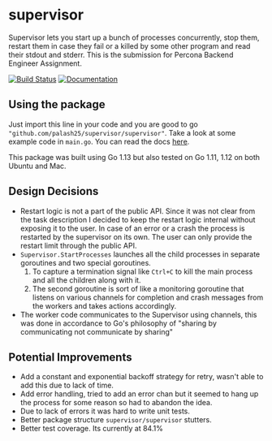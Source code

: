 # supervisor
Supervisor lets you start up a bunch of processes concurrently, stop them, restart them in case they fail or a killed by some other program and read their stdout and stderr. This is the submission for Percona Backend Engineer Assignment.

[![Build Status](https://img.shields.io/travis/coredns/coredns/master.svg?label=build)](https://travis-ci.org/palash25/supervisor)
[![Documentation](https://img.shields.io/badge/godoc-reference-blue.svg)](https://godoc.org/github.com/palash25/supervisor/supervisor)
## Using the package

Just import this line in your code and you are good to go `"github.com/palash25/supervisor/supervisor"`. Take a look at some example code in `main.go`. You can read the docs [here](https://godoc.org/github.com/palash25/supervisor/supervisor).

This package was built using Go 1.13 but also tested on Go 1.11, 1.12 on both Ubuntu and Mac.

## Design Decisions
- Restart logic is not a part of the public API. Since it was not clear from the task description I decided to keep the restart logic internal without exposing it to the user. In case of an error or a crash the process is restarted by the supervisor on its own. The user can only provide the restart limit through the public API.
- `Supervisor.StartProcesses` launches all the child processes in separate goroutines and two special goroutines.
    1. To capture a termination signal like `Ctrl+C` to kill the main process and all the children along with it.
    2. The second goroutine is sort of like a monitoring goroutine that listens on various channels for completion and crash messages from the workers and takes actions accordingly.
- The worker code communicates to the Supervisor using channels, this was done in accordance to Go's philosophy of "sharing by communicating not communicate by sharing"

## Potential Improvements
- Add a constant and exponential backoff strategy for retry, wasn't able to add this due to lack of time.
- Add error handling, tried to add an error chan but it seemed to hang up the process for some reason so had to abandon the idea.
- Due to lack of errors it was hard to write unit tests.
- Better package structure `supervisor/supervisor` stutters.
- Better test coverage. Its currently at 84.1%
